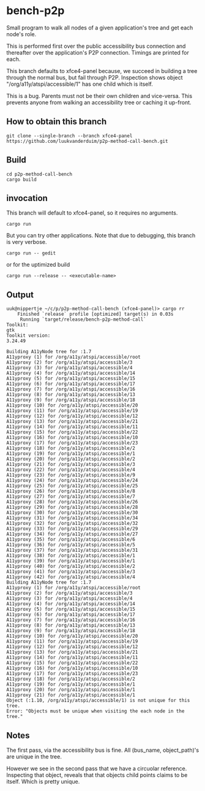 # bench-p2p

Small program to walk all nodes of a given application's tree and get each node's role.

This is performed first over the public accessibility bus connection and thereafter over the application's P2P connection.
Timings are printed for each.

This branch defaults to xfce4-panel because, we succeed in building a tree through the normal bus,
but fail through P2P. Inspection shows object "/org/a11y/atspi/accessible/1" has one child which is itself.

This is a bug.
Parents must not be their own children and vice-versa.
This prevents anyone from walking an accessibility tree or caching it up-front.

## How to obtain this branch

```shell
git clone --single-branch --branch xfce4-panel https://github.com/luukvanderduim/p2p-method-call-bench.git
```

## Build

```shell
cd p2p-method-call-bench
cargo build 
```

## invocation

This branch will default to xfce4-panel, so it requires no arguments.

```shell
cargo run
```

But you can try other applications.
Note that due to debugging, this branch is very verbose.

```shell
cargo run -- gedit
```

or for the uptimized build

```shell
cargo run --release -- <executable-name>
```

## Output

```console
uuk@nippertje ~/c/p/p2p-method-call-bench (xfce4-panel)> cargo rr
    Finished `release` profile [optimized] target(s) in 0.03s
     Running `target/release/bench-p2p-method-call`
Toolkit:                                                                           gtk
Toolkit version:                                                               3.24.49

Building A11yNode tree for :1.7
A11yproxy (1) for /org/a11y/atspi/accessible/root
A11yproxy (2) for /org/a11y/atspi/accessible/3
A11yproxy (3) for /org/a11y/atspi/accessible/4
A11yproxy (4) for /org/a11y/atspi/accessible/14
A11yproxy (5) for /org/a11y/atspi/accessible/15
A11yproxy (6) for /org/a11y/atspi/accessible/17
A11yproxy (7) for /org/a11y/atspi/accessible/16
A11yproxy (8) for /org/a11y/atspi/accessible/13
A11yproxy (9) for /org/a11y/atspi/accessible/18
A11yproxy (10) for /org/a11y/atspi/accessible/20
A11yproxy (11) for /org/a11y/atspi/accessible/19
A11yproxy (12) for /org/a11y/atspi/accessible/12
A11yproxy (13) for /org/a11y/atspi/accessible/21
A11yproxy (14) for /org/a11y/atspi/accessible/11
A11yproxy (15) for /org/a11y/atspi/accessible/22
A11yproxy (16) for /org/a11y/atspi/accessible/10
A11yproxy (17) for /org/a11y/atspi/accessible/23
A11yproxy (18) for /org/a11y/atspi/accessible/2
A11yproxy (19) for /org/a11y/atspi/accessible/1
A11yproxy (20) for /org/a11y/atspi/accessible/2
A11yproxy (21) for /org/a11y/atspi/accessible/3
A11yproxy (22) for /org/a11y/atspi/accessible/4
A11yproxy (23) for /org/a11y/atspi/accessible/9
A11yproxy (24) for /org/a11y/atspi/accessible/24
A11yproxy (25) for /org/a11y/atspi/accessible/25
A11yproxy (26) for /org/a11y/atspi/accessible/8
A11yproxy (27) for /org/a11y/atspi/accessible/7
A11yproxy (28) for /org/a11y/atspi/accessible/26
A11yproxy (29) for /org/a11y/atspi/accessible/28
A11yproxy (30) for /org/a11y/atspi/accessible/30
A11yproxy (31) for /org/a11y/atspi/accessible/34
A11yproxy (32) for /org/a11y/atspi/accessible/32
A11yproxy (33) for /org/a11y/atspi/accessible/29
A11yproxy (34) for /org/a11y/atspi/accessible/27
A11yproxy (35) for /org/a11y/atspi/accessible/6
A11yproxy (36) for /org/a11y/atspi/accessible/5
A11yproxy (37) for /org/a11y/atspi/accessible/31
A11yproxy (38) for /org/a11y/atspi/accessible/1
A11yproxy (39) for /org/a11y/atspi/accessible/1
A11yproxy (40) for /org/a11y/atspi/accessible/2
A11yproxy (41) for /org/a11y/atspi/accessible/3
A11yproxy (42) for /org/a11y/atspi/accessible/4
Building A11yNode tree for :1.7
A11yproxy (1) for /org/a11y/atspi/accessible/root
A11yproxy (2) for /org/a11y/atspi/accessible/3
A11yproxy (3) for /org/a11y/atspi/accessible/4
A11yproxy (4) for /org/a11y/atspi/accessible/14
A11yproxy (5) for /org/a11y/atspi/accessible/15
A11yproxy (6) for /org/a11y/atspi/accessible/17
A11yproxy (7) for /org/a11y/atspi/accessible/16
A11yproxy (8) for /org/a11y/atspi/accessible/13
A11yproxy (9) for /org/a11y/atspi/accessible/18
A11yproxy (10) for /org/a11y/atspi/accessible/20
A11yproxy (11) for /org/a11y/atspi/accessible/19
A11yproxy (12) for /org/a11y/atspi/accessible/12
A11yproxy (13) for /org/a11y/atspi/accessible/21
A11yproxy (14) for /org/a11y/atspi/accessible/11
A11yproxy (15) for /org/a11y/atspi/accessible/22
A11yproxy (16) for /org/a11y/atspi/accessible/10
A11yproxy (17) for /org/a11y/atspi/accessible/23
A11yproxy (18) for /org/a11y/atspi/accessible/2
A11yproxy (19) for /org/a11y/atspi/accessible/1
A11yproxy (20) for /org/a11y/atspi/accessible/1
A11yproxy (21) for /org/a11y/atspi/accessible/1
Object (:1.10, /org/a11y/atspi/accessible/1) is not unique for this tree.
Error: "Objects must be unique when visiting the each node in the tree."
```

## Notes

The first pass, via the accessibility bus is fine. All (bus_name, object_path)'s are unique in the tree.

However we see in the second pass that we have a circuolar reference.
Inspecting that object, reveals that that objects child points claims to be itself. Which is pretty unique.
